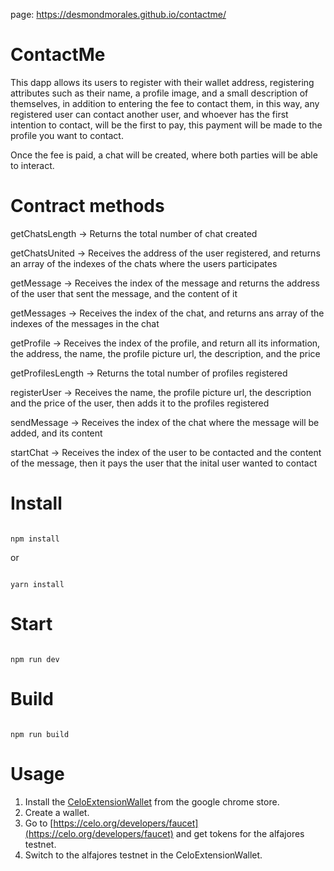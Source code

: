 page: https://desmondmorales.github.io/contactme/

# ContactMe
This dapp allows its users to register with their wallet address, registering attributes such as their name, a profile image, and a small description of themselves, in addition to entering the fee to contact them, in this way, any registered user can contact another user, and whoever has the first intention to contact, will be the first to pay, this payment will be made to the profile you want to contact.

Once the fee is paid, a chat will be created, where both parties will be able to interact.

# Contract methods

getChatsLength -> Returns the total number of chat created

getChatsUnited -> Receives the address of the user registered, and returns an array of the indexes of the chats where the users participates

getMessage -> Receives the index of the message and returns the address of the user that sent the message, and the content of it

getMessages -> Receives the index of the chat, and returns ans array of the indexes of the messages in the chat

getProfile -> Receives the index of the profile, and return all its information, the address, the name, the profile picture url, the description, and the price

getProfilesLength -> Returns the total number of profiles registered

registerUser -> Receives the name, the profile picture url, the description and the price of the user, then adds it to the profiles registered

sendMessage -> Receives the index of the chat where the message will be added, and its content

startChat -> Receives the index of the user to be contacted and the content of the message, then it pays the user that the inital user wanted to contact

# Install

```

npm install

```

or 

```

yarn install

```

# Start

```

npm run dev

```

# Build

```

npm run build

```
# Usage
1. Install the [CeloExtensionWallet](https://chrome.google.com/webstore/detail/celoextensionwallet/kkilomkmpmkbdnfelcpgckmpcaemjcdh?hl=en) from the google chrome store.
2. Create a wallet.
3. Go to [https://celo.org/developers/faucet](https://celo.org/developers/faucet) and get tokens for the alfajores testnet.
4. Switch to the alfajores testnet in the CeloExtensionWallet.
